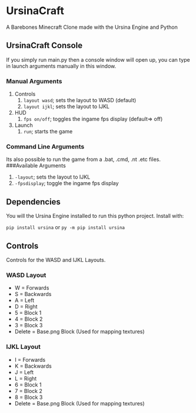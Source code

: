 # UrsinaCraft
A Barebones Minecraft Clone made with the Ursina Engine and Python

## UrsinaCraft Console
If you simply run main.py then a console window will open up, you can type in launch arguments manually in this window.
### Manual Arguments
1. Controls
   1. `layout wasd`; sets the layout to WASD (default)
   2. `layout ijkl`; sets the layout to IJKL
2. HUD
   1. `fps on/off`; toggles the ingame fps display (default=> off)
3. Launch
   1. `run`; starts the game

### Command Line Arguments
Its also possible to run the game from a .bat, .cmd, .nt .etc files.
###Available Arguments
1. `-layout`; sets the layout to IJKL
2. `-fpsdisplay`; toggle the ingame fps display

## Dependencies
You will the Ursina Engine installed to run this python project.
Install with:

`pip install ursina`
or
`py -m pip install ursina`

## Controls
Controls for the WASD and IJKL Layouts.
### WASD Layout
* W = Forwards
* S = Backwards
* A = Left
* D = Right
* 5 = Block 1
* 4 = Block 2
* 3 = Block 3
* Delete = Base.png Block (Used for mapping textures)

### IJKL Layout
* I = Forwards
* K = Backwards
* J = Left
* L = Right
* 6 = Block 1
* 7 = Block 2
* 8 = Block 3
* Delete = Base.png Block (Used for mapping textures)

